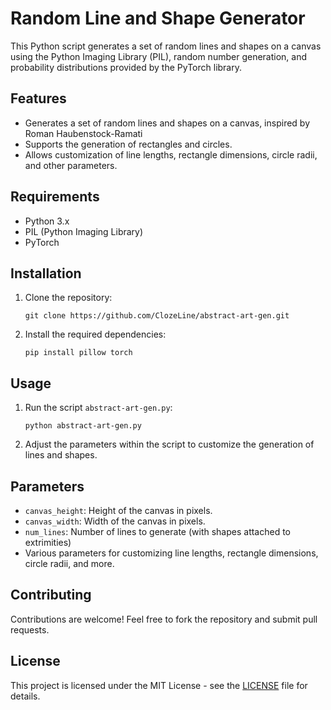 # Random Line and Shape Generator

This Python script generates a set of random lines and shapes on a canvas using the Python Imaging Library (PIL), random number generation, and probability distributions provided by the PyTorch library.

## Features

- Generates a set of random lines and shapes on a canvas, inspired by Roman Haubenstock-Ramati
- Supports the generation of rectangles and circles.
- Allows customization of line lengths, rectangle dimensions, circle radii, and other parameters.

## Requirements

- Python 3.x
- PIL (Python Imaging Library)
- PyTorch

## Installation

1. Clone the repository:

    ```
    git clone https://github.com/ClozeLine/abstract-art-gen.git
    ```

2. Install the required dependencies:

    ```
    pip install pillow torch
    ```

## Usage

1. Run the script `abstract-art-gen.py`:

    ```
    python abstract-art-gen.py
    ```

2. Adjust the parameters within the script to customize the generation of lines and shapes.

## Parameters

- `canvas_height`: Height of the canvas in pixels.
- `canvas_width`: Width of the canvas in pixels.
- `num_lines`: Number of lines to generate (with shapes attached to extrimities)
- Various parameters for customizing line lengths, rectangle dimensions, circle radii, and more.

## Contributing

Contributions are welcome! Feel free to fork the repository and submit pull requests.

## License

This project is licensed under the MIT License - see the [LICENSE](LICENSE) file for details.
